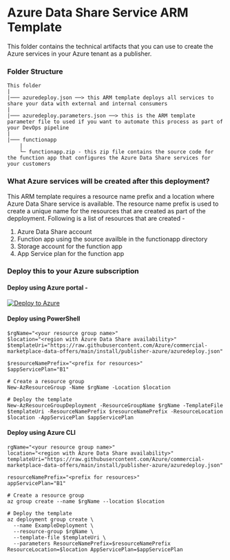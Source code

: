 # Azure Data Share Service ARM Template

This folder contains the technical artifacts that you can use to create the Azure services in your Azure tenant as a publisher.

### Folder Structure
```
This folder
|
|─── azuredeploy.json ──> this ARM template deploys all services to share your data with external and internal consumers 
|
|─── azuredeploy.parameters.json ──> this is the ARM template parameter file to used if you want to automate this process as part of your DevOps pipeline
|
|─── functionapp
    |
    └─ functionapp.zip - this zip file contains the source code for the function app that configures the Azure Data Share services for your customers
```

### What Azure services will be created after this deployment?

This ARM template requires a resource name prefix and a location where Azure Data Share service is available. The resource name prefix is used to create a unique name for the resources that are created as part of the depployment. Following is a list of resources that are created -

1. Azure Data Share account
2. Function app using the source availble in the functionapp directory
3. Storage account for the function app
4. App Service plan for the function app

### Deploy this to your Azure subscription

#### Deploy using Azure portal -
[![Deploy to Azure](https://azuredeploy.net/deploybutton.png)](https://portal.azure.com/#create/Microsoft.Template/uri/https%3A%2F%2Fraw.githubusercontent.com%2FAzure%2Fcommercial-marketplace-data-offers%2Fmain%2Finstall%2Fpublisher-azure%2Fazuredeploy.json)

#### Deploy using PowerShell


```
$rgName="<your resource group name>"
$location="<region with Azure Data Share availability>"
$templateUri="https://raw.githubusercontent.com/Azure/commercial-marketplace-data-offers/main/install/publisher-azure/azuredeploy.json"

$resourceNamePrefix="<prefix for resources>"
$appServicePlan="B1"

# Create a resource group
New-AzResourceGroup -Name $rgName -Location $location

# Deploy the template
New-AzResourceGroupDeployment -ResourceGroupName $rgName -TemplateFile $templateUri -ResourceNamePrefix $resourceNamePrefix -ResourceLocation $location -AppServicePlan $appServicePlan
```

#### Deploy using Azure CLI

```
rgName="<your resource group name>"
location="<region with Azure Data Share availability>"
templateUri="https://raw.githubusercontent.com/Azure/commercial-marketplace-data-offers/main/install/publisher-azure/azuredeploy.json"

resourceNamePrefix="<prefix for resources>"
appServicePlan="B1"

# Create a resource group
az group create --name $rgName --location $location

# Deploy the template
az deployment group create \
  --name ExampleDeployment \
  --resource-group $rgName \
  --template-file $templateUri \
  --parameters ResourceNamePrefix=$resourceNamePrefix ResourceLocation=$location AppServicePlan=$appServicePlan
```
